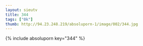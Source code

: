 ```yaml
--- 
layout: sieutv
title: 344
tags: ["0k"]
thumb: http://94.23.248.219/absoluporn-1/image/002/344.jpg
---
```

{% include absoluporn key="344" %} 
